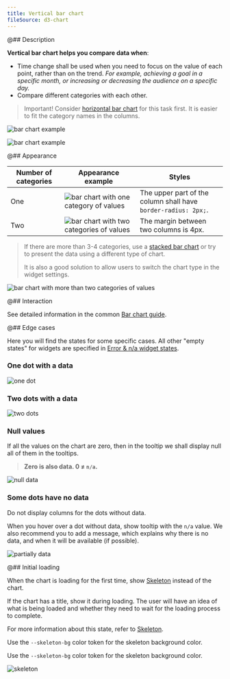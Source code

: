 ```yaml
---
title: Vertical bar chart
fileSource: d3-chart
---
```


@## Description

**Vertical bar chart helps you compare data when**:

- Time change shall be used when you need to focus on the value of each point, rather than on the trend. _For example, achieving a goal in a specific month, or increasing or decreasing the audience on a specific day._
- Compare different categories with each other.

> Important! Consider [horizontal bar chart](data-display/bar-horizontal/) for this task first. It is easier to fit the category names in the columns.

![bar chart example](/data-display/bar-chart/static/example-2.png)

![bar chart example](/data-display/bar-chart/static/example-3.png)

@## Appearance

| Number of categories | Appearance example                                                                         | Styles                                                         |
| -------------------- | ------------------------------------------------------------------------------------------ | -------------------------------------------------------------- |
| One                  | ![bar chart with one category of values](/data-display/bar-chart/static/bar-chart.png)     | The upper part of the column shall have `border-radius: 2px;`. |
| Two                  | ![bar chart with two categories of values](/data-display/bar-chart/static/bar-chart-2.png) | The margin between two columns is 4px.                         |

> If there are more than 3-4 categories, use a [stacked bar chart](/data-display/stacked-bar-chart/) or try to present the data using a different type of chart.
>
> It is also a good solution to allow users to switch the chart type in the widget settings.

![bar chart with more than two categories of values](/data-display/bar-chart/static/stacked-bar-chart.png)

@## Interaction

See detailed information in the common [Bar chart guide](/data-display/bar-chart/#a61ee5/).

@## Edge cases

Here you will find the states for some specific cases. All other "empty states" for widgets are specified in [Error & n/a widget states](/components/widget-empty/).

### One dot with a data

![one dot](/data-display/bar-chart/static/one-dot-bar-chart.png)

### Two dots with a data

![two dots](/data-display/bar-chart/static/two-dots.png)

### Null values

If all the values on the chart are zero, then in the tooltip we shall display null all of them in the tooltips.

> **Zero is also data. 0 ≠ `n/a`.**

![null data](/data-display/bar-chart/static/null-bar-chart.png)

### Some dots have no data

Do not display columns for the dots without data.

When you hover over a dot without data, show tooltip with the `n/a` value. We also recommend you to add a message, which explains why there is no data, and when it will be available (if possible).

![partially data](/data-display/bar-chart/static/partially-trash.png)

@## Initial loading

When the chart is loading for the first time, show [Skeleton](/components/skeleton/) instead of the chart.

If the chart has a title, show it during loading. The user will have an idea of what is being loaded and whether they need to wait for the loading process to complete.

For more information about this state, refer to [Skeleton](/components/skeleton/).

Use the `--skeleton-bg` color token for the skeleton background color.

Use the `--skeleton-bg` color token for the skeleton background color.

![skeleton](/data-display/bar-chart/static/skeleton.png)
